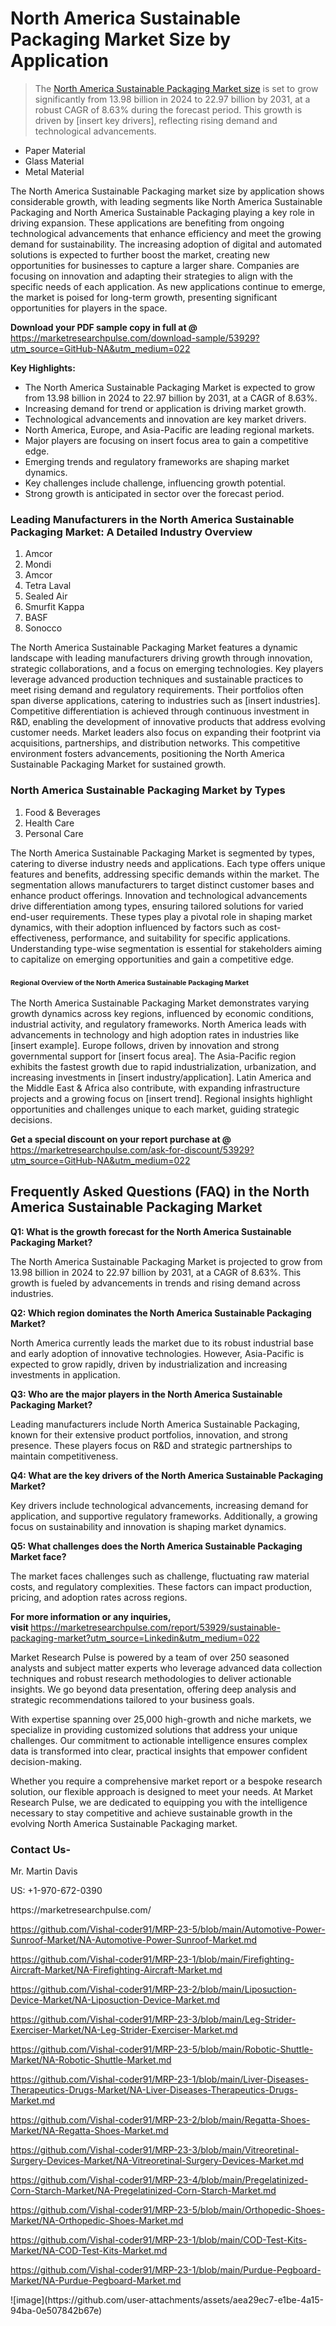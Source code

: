 <h1>North America Sustainable Packaging Market&nbsp;Size by Application</h1><blockquote><p>The <a href="https://marketresearchpulse.com/download-sample/53929?utm_source=GitHub-NA&amp;utm_medium=022">North America Sustainable Packaging Market size</a> is set to grow significantly from 13.98 billion in 2024 to 22.97 billion by 2031, at a robust CAGR of 8.63% during the forecast period. This growth is driven by [insert key drivers], reflecting rising demand and technological advancements.</p></blockquote><ul><li>Paper Material<li> Glass Material<li> Metal Material</li></ul><p>The North America Sustainable Packaging market size by application shows considerable growth, with leading segments like North America Sustainable Packaging and North America Sustainable Packaging playing a key role in driving expansion. These applications are benefiting from ongoing technological advancements that enhance efficiency and meet the growing demand for sustainability. The increasing adoption of digital and automated solutions is expected to further boost the market, creating new opportunities for businesses to capture a larger share. Companies are focusing on innovation and adapting their strategies to align with the specific needs of each application. As new applications continue to emerge, the market is poised for long-term growth, presenting significant opportunities for players in the space.</p><p><strong>Download your PDF sample copy in full at @ </strong><a href="https://marketresearchpulse.com/download-sample/53929?utm_source=GitHub-NA&amp;utm_medium=022">https://marketresearchpulse.com/download-sample/53929?utm_source=GitHub-NA&amp;utm_medium=022</a></p><p><strong>Key Highlights: </strong></p><ul><li>The North America Sustainable Packaging Market is expected to grow from 13.98 billion in 2024 to 22.97 billion by 2031, at a CAGR of 8.63%.</li><li>Increasing demand for trend or application is driving market growth.</li><li>Technological advancements and innovation are key market drivers.</li><li>North America, Europe, and Asia-Pacific are leading regional markets.</li><li>Major players are focusing on insert focus area to gain a competitive edge.</li><li>Emerging trends and regulatory frameworks are shaping market dynamics.</li><li>Key challenges include challenge, influencing growth potential.</li><li>Strong growth is anticipated in sector over the forecast period.</li></ul><h3>Leading Manufacturers in the North America Sustainable Packaging Market: A Detailed Industry Overview</h3><ol><li>Amcor</li><li>Mondi</li><li>Amcor</li><li>Tetra Laval</li><li>Sealed Air</li><li>Smurfit Kappa</li><li>BASF</li><li>Sonocco</li></ol><div class="flex max-w-full flex-col flex-grow"><div class="min-h-8 text-message flex w-full flex-col items-end gap-2 whitespace-normal break-words [.text-message+&amp;]:mt-5" dir="auto" data-message-author-role="assistant" data-message-id="fd8432e4-4910-450d-b182-61b7bfb0a01f" data-message-model-slug="gpt-4o"><div class="flex w-full flex-col gap-1 empty:hidden first:pt-[3px]"><div class="markdown prose w-full break-words dark:prose-invert light"><p>The North America Sustainable Packaging Market features a dynamic landscape with leading manufacturers driving growth through innovation, strategic collaborations, and a focus on emerging technologies. Key players leverage advanced production techniques and sustainable practices to meet rising demand and regulatory requirements. Their portfolios often span diverse applications, catering to industries such as [insert industries]. Competitive differentiation is achieved through continuous investment in R&amp;D, enabling the development of innovative products that address evolving customer needs. Market leaders also focus on expanding their footprint via acquisitions, partnerships, and distribution networks. This competitive environment fosters advancements, positioning the North America Sustainable Packaging Market for sustained growth.</p></div></div></div></div><h3>North America Sustainable Packaging Market by Types</h3><ol><li>Food & Beverages<li> Health Care<li> Personal Care</li></ol><div class="flex max-w-full flex-col flex-grow"><div class="min-h-8 text-message flex w-full flex-col items-end gap-2 whitespace-normal break-words [.text-message+&amp;]:mt-5" dir="auto" data-message-author-role="assistant" data-message-id="084470be-0bb7-4664-bddf-5156b4f41249" data-message-model-slug="gpt-4o-mini"><div class="flex w-full flex-col gap-1 empty:hidden first:pt-[3px]"><div class="markdown prose w-full break-words dark:prose-invert light"><p>The North America Sustainable Packaging Market is segmented by types, catering to diverse industry needs and applications. Each type offers unique features and benefits, addressing specific demands within the market. The segmentation allows manufacturers to target distinct customer bases and enhance product offerings. Innovation and technological advancements drive differentiation among types, ensuring tailored solutions for varied end-user requirements. These types play a pivotal role in shaping market dynamics, with their adoption influenced by factors such as cost-effectiveness, performance, and suitability for specific applications. Understanding type-wise segmentation is essential for stakeholders aiming to capitalize on emerging opportunities and gain a competitive edge.</p></div></div></div></div><h3><span style="font-size: 11px;">Regional Overview of the North America Sustainable Packaging Market</span></h3><div class="flex max-w-full flex-col flex-grow"><div class="min-h-8 text-message flex w-full flex-col items-end gap-2 whitespace-normal break-words [.text-message+&amp;]:mt-5" dir="auto" data-message-author-role="assistant" data-message-id="e9038762-ce64-4e30-91c9-9bd413514231" data-message-model-slug="gpt-4o-mini"><div class="flex w-full flex-col gap-1 empty:hidden first:pt-[3px]"><div class="markdown prose w-full break-words dark:prose-invert light"><p>The North America Sustainable Packaging Market demonstrates varying growth dynamics across key regions, influenced by economic conditions, industrial activity, and regulatory frameworks. North America leads with advancements in technology and high adoption rates in industries like [insert example]. Europe follows, driven by innovation and strong governmental support for [insert focus area]. The Asia-Pacific region exhibits the fastest growth due to rapid industrialization, urbanization, and increasing investments in [insert industry/application]. Latin America and the Middle East &amp; Africa also contribute, with expanding infrastructure projects and a growing focus on [insert trend]. Regional insights highlight opportunities and challenges unique to each market, guiding strategic decisions.</p></div></div></div></div><p><strong>Get a special discount on your report purchase at @ </strong><a href="https://marketresearchpulse.com/ask-for-discount/53929?utm_source=GitHub-NA&amp;utm_medium=022">https://marketresearchpulse.com/ask-for-discount/53929?utm_source=GitHub-NA&amp;utm_medium=022</a></p><h2>Frequently Asked Questions (FAQ) in the North America Sustainable Packaging Market</h2><p><strong>Q1: What is the growth forecast for the North America Sustainable Packaging Market?</strong></p><p>The North America Sustainable Packaging Market is projected to grow from 13.98 billion in 2024 to 22.97 billion by 2031, at a CAGR of 8.63%. This growth is fueled by advancements in trends and rising demand across industries.</p><p><strong>Q2: Which region dominates the North America Sustainable Packaging Market?</strong></p><p>North America currently leads the market due to its robust industrial base and early adoption of innovative technologies. However, Asia-Pacific is expected to grow rapidly, driven by industrialization and increasing investments in application.</p><p><strong>Q3: Who are the major players in the North America Sustainable Packaging Market?</strong></p><p>Leading manufacturers include North America Sustainable Packaging, known for their extensive product portfolios, innovation, and strong presence. These players focus on R&amp;D and strategic partnerships to maintain competitiveness.</p><p><strong>Q4: What are the key drivers of the North America Sustainable Packaging Market?</strong></p><p>Key drivers include technological advancements, increasing demand for application, and supportive regulatory frameworks. Additionally, a growing focus on sustainability and innovation is shaping market dynamics.</p><p><strong>Q5: What challenges does the North America Sustainable Packaging Market face?</strong></p><p>The market faces challenges such as challenge, fluctuating raw material costs, and regulatory complexities. These factors can impact production, pricing, and adoption rates across regions.</p><p><strong>For more information or any inquiries, visit&nbsp;</strong><a href="https://marketresearchpulse.com/report/53929/sustainable-packaging-market?utm_source=Linkedin&utm_medium=022">https://marketresearchpulse.com/report/53929/sustainable-packaging-market?utm_source=Linkedin&utm_medium=022</a></p><p>Market Research Pulse is powered by a team of over 250 seasoned analysts and subject matter experts who leverage advanced data collection techniques and robust research methodologies to deliver actionable insights. We go beyond data presentation, offering deep analysis and strategic recommendations tailored to your business goals.</p><p>With expertise spanning over 25,000 high-growth and niche markets, we specialize in providing customized solutions that address your unique challenges. Our commitment to actionable intelligence ensures complex data is transformed into clear, practical insights that empower confident decision-making.</p><p>Whether you require a comprehensive market report or a bespoke research solution, our flexible approach is designed to meet your needs. At Market Research Pulse, we are dedicated to equipping you with the intelligence necessary to stay competitive and achieve sustainable growth in the evolving North America Sustainable Packaging market.</p><h3><strong>Contact Us-</strong></h3><p>Mr. Martin Davis</p><p>US: +1-970-672-0390</p><p>https://marketresearchpulse.com/</p><p><a href="https://github.com/Vishal-coder91/MRP-23-5/blob/main/Automotive-Power-Sunroof-Market/NA-Automotive-Power-Sunroof-Market.md">https://github.com/Vishal-coder91/MRP-23-5/blob/main/Automotive-Power-Sunroof-Market/NA-Automotive-Power-Sunroof-Market.md</a></p><p><a href="https://github.com/Vishal-coder91/MRP-23-1/blob/main/Firefighting-Aircraft-Market/NA-Firefighting-Aircraft-Market.md">https://github.com/Vishal-coder91/MRP-23-1/blob/main/Firefighting-Aircraft-Market/NA-Firefighting-Aircraft-Market.md</a></p><p><a href="https://github.com/Vishal-coder91/MRP-23-2/blob/main/Liposuction-Device-Market/NA-Liposuction-Device-Market.md">https://github.com/Vishal-coder91/MRP-23-2/blob/main/Liposuction-Device-Market/NA-Liposuction-Device-Market.md</a></p><p><a href="https://github.com/Vishal-coder91/MRP-23-3/blob/main/Leg-Strider-Exerciser-Market/NA-Leg-Strider-Exerciser-Market.md">https://github.com/Vishal-coder91/MRP-23-3/blob/main/Leg-Strider-Exerciser-Market/NA-Leg-Strider-Exerciser-Market.md</a></p><p><a href="https://github.com/Vishal-coder91/MRP-23-5/blob/main/Robotic-Shuttle-Market/NA-Robotic-Shuttle-Market.md">https://github.com/Vishal-coder91/MRP-23-5/blob/main/Robotic-Shuttle-Market/NA-Robotic-Shuttle-Market.md</a></p><p><a href="https://github.com/Vishal-coder91/MRP-23-1/blob/main/Liver-Diseases-Therapeutics-Drugs-Market/NA-Liver-Diseases-Therapeutics-Drugs-Market.md">https://github.com/Vishal-coder91/MRP-23-1/blob/main/Liver-Diseases-Therapeutics-Drugs-Market/NA-Liver-Diseases-Therapeutics-Drugs-Market.md</a></p><p><a href="https://github.com/Vishal-coder91/MRP-23-2/blob/main/Regatta-Shoes-Market/NA-Regatta-Shoes-Market.md">https://github.com/Vishal-coder91/MRP-23-2/blob/main/Regatta-Shoes-Market/NA-Regatta-Shoes-Market.md</a></p><p><a href="https://github.com/Vishal-coder91/MRP-23-3/blob/main/Vitreoretinal-Surgery-Devices-Market/NA-Vitreoretinal-Surgery-Devices-Market.md">https://github.com/Vishal-coder91/MRP-23-3/blob/main/Vitreoretinal-Surgery-Devices-Market/NA-Vitreoretinal-Surgery-Devices-Market.md</a></p><p><a href="https://github.com/Vishal-coder91/MRP-23-4/blob/main/Pregelatinized-Corn-Starch-Market/NA-Pregelatinized-Corn-Starch-Market.md">https://github.com/Vishal-coder91/MRP-23-4/blob/main/Pregelatinized-Corn-Starch-Market/NA-Pregelatinized-Corn-Starch-Market.md</a></p><p><a href="https://github.com/Vishal-coder91/MRP-23-5/blob/main/Orthopedic-Shoes-Market/NA-Orthopedic-Shoes-Market.md">https://github.com/Vishal-coder91/MRP-23-5/blob/main/Orthopedic-Shoes-Market/NA-Orthopedic-Shoes-Market.md</a></p><p><a href="https://github.com/Vishal-coder91/MRP-23-1/blob/main/COD-Test-Kits-Market/NA-COD-Test-Kits-Market.md">https://github.com/Vishal-coder91/MRP-23-1/blob/main/COD-Test-Kits-Market/NA-COD-Test-Kits-Market.md</a></p><p><a href="https://github.com/Vishal-coder91/MRP-23-1/blob/main/Purdue-Pegboard-Market/NA-Purdue-Pegboard-Market.md">https://github.com/Vishal-coder91/MRP-23-1/blob/main/Purdue-Pegboard-Market/NA-Purdue-Pegboard-Market.md</a></p>
![image](https://github.com/user-attachments/assets/aea29ec7-e1be-4a15-94ba-0e507842b67e)
